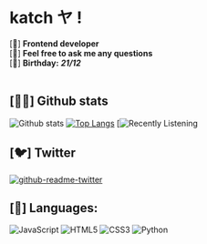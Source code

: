 # katch ヤ !
[🌱] **Frontend developer** <br/>
[💬] **Feel free to ask me any questions** <br/>
[🍰] **Birthday:** ***21/12*** <br/>
<br/>
## [👨‍💻] Github stats
![Github stats](https://github-readme-stats.vercel.app/api?username=ka-chng&show_icons=true&theme=dracula) 
[![Top Langs](https://github-readme-stats.vercel.app/api/top-langs/?username=ka-chng&layout=compact&theme=dracula)](https://github.com/anuraghazra/github-readme-stats) [![Recently Listening](https://spotify-recently-played-readme.vercel.app/api?user=2j0jizxaog8nwl0nwh2d5tcrx)
<br/>
## [🐦] Twitter
[![github-readme-twitter](https://github-readme-twitter.gazf.vercel.app/api?id=kaatchh&layout=wide&show_retweet=off)](https://github.com/gazf/github-readme-twitter)
## [👯] **Languages:** <br/>
![JavaScript](https://img.shields.io/badge/javascript-%23323330.svg?style=for-the-badge&logo=javascript&logoColor=%23F7DF1E) ![HTML5](https://img.shields.io/badge/html5-%23E34F26.svg?style=for-the-badge&logo=html5&logoColor=white) ![CSS3](https://img.shields.io/badge/css3-%231572B6.svg?style=for-the-badge&logo=css3&logoColor=white) ![Python](https://img.shields.io/badge/python-3670A0?style=for-the-badge&logo=python&logoColor=ffdd54) <br/>
